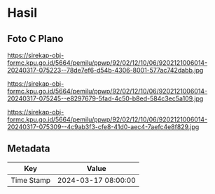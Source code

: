 # Hasil

## Foto C Plano

https://sirekap-obj-formc.kpu.go.id/5664/pemilu/ppwp/92/02/12/10/06/9202121006014-20240317-075223--78de7ef6-d54b-4306-8001-577ac742dabb.jpg

https://sirekap-obj-formc.kpu.go.id/5664/pemilu/ppwp/92/02/12/10/06/9202121006014-20240317-075245--e8297679-5fad-4c50-b8ed-584c3ec5a109.jpg

https://sirekap-obj-formc.kpu.go.id/5664/pemilu/ppwp/92/02/12/10/06/9202121006014-20240317-075309--4c9ab3f3-cfe8-41d0-aec4-7aefc4e8f829.jpg


## Metadata

| Key        | Value               |
| ---------- | ------------------- |
| Time Stamp | 2024-03-17 08:00:00 |



